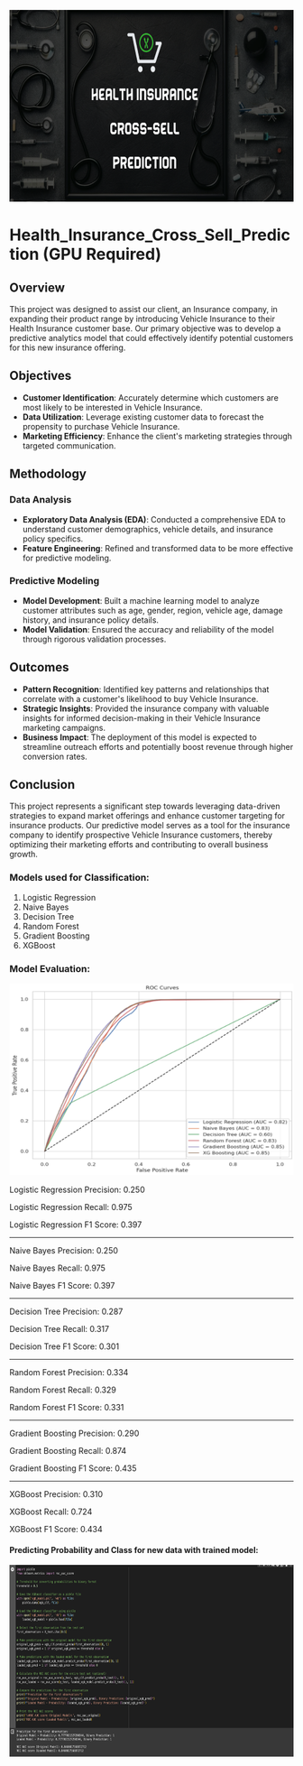 <p align="center">
  <img src="https://github.com/Tahascommit/Health_Insurance_Cross_Sell_Prediction/blob/bc7807b3ece22fa82722d3f57c6c0883e6155624/assets/Health-cross-sell.png" width="703" height="340">
</p>


# Health_Insurance_Cross_Sell_Prediction (GPU Required)

Overview
--------

This project was designed to assist our client, an Insurance company, in expanding their product range by introducing Vehicle Insurance to their Health Insurance customer base. Our primary objective was to develop a predictive analytics model that could effectively identify potential customers for this new insurance offering.

Objectives
----------

*   **Customer Identification**: Accurately determine which customers are most likely to be interested in Vehicle Insurance.
*   **Data Utilization**: Leverage existing customer data to forecast the propensity to purchase Vehicle Insurance.
*   **Marketing Efficiency**: Enhance the client's marketing strategies through targeted communication.

Methodology
-----------

### Data Analysis

*   **Exploratory Data Analysis (EDA)**: Conducted a comprehensive EDA to understand customer demographics, vehicle details, and insurance policy specifics.
*   **Feature Engineering**: Refined and transformed data to be more effective for predictive modeling.

### Predictive Modeling

*   **Model Development**: Built a machine learning model to analyze customer attributes such as age, gender, region, vehicle age, damage history, and insurance policy details.
*   **Model Validation**: Ensured the accuracy and reliability of the model through rigorous validation processes.

Outcomes
--------

*   **Pattern Recognition**: Identified key patterns and relationships that correlate with a customer's likelihood to buy Vehicle Insurance.
*   **Strategic Insights**: Provided the insurance company with valuable insights for informed decision-making in their Vehicle Insurance marketing campaigns.
*   **Business Impact**: The deployment of this model is expected to streamline outreach efforts and potentially boost revenue through higher conversion rates.

Conclusion
----------

This project represents a significant step towards leveraging data-driven strategies to expand market offerings and enhance customer targeting for insurance products. Our predictive model serves as a tool for the insurance company to identify prospective Vehicle Insurance customers, thereby optimizing their marketing efforts and contributing to overall business growth.

### Models used for Classification:

1. Logistic Regression
2. Naive Bayes
3. Decision Tree
4. Random Forest
5. Gradient Boosting
6. XGBoost

### Model Evaluation:
<p>
  <img src="https://github.com/Tahascommit/Health_Insurance_Cross_Sell_Prediction/blob/78bf96ce69f8cb662d9a35c5ba612065f9c1e0a6/assets/ROC_AUC_All_Models.png" width="703" height="340">
</p>


Logistic Regression Precision: 0.250

Logistic Regression Recall: 0.975

Logistic Regression F1 Score: 0.397

-------------------------------------
Naive Bayes Precision: 0.250

Naive Bayes Recall: 0.975

Naive Bayes F1 Score: 0.397

--------------------------------------
Decision Tree Precision: 0.287

Decision Tree Recall: 0.317

Decision Tree F1 Score: 0.301

---------------------------------------
Random Forest Precision: 0.334

Random Forest Recall: 0.329

Random Forest F1 Score: 0.331

----------------------------------------
Gradient Boosting Precision: 0.290

Gradient Boosting Recall: 0.874

Gradient Boosting F1 Score: 0.435

-----------------------------------------
XGBoost Precision: 0.310

XGBoost Recall: 0.724

XGBoost F1 Score: 0.434

#### Predicting Probability and Class for new data with trained model:

<img src="https://github.com/Tahascommit/Health_Insurance_Cross_Sell_Prediction/blob/0aa6d00d5016c2fc62ac748b5335c4c9d1b5d60d/assets/Predicting_probs_Binary.png" width="703" height="340">
